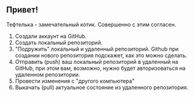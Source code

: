 ## Привет!
Тефтелька - замечательный котик.
Совершенно с этим согласен.
1. Создали аккаунт на  GitHub.
2. Создать локальный репозиторий.
3. "Подружить" локальный и удаленный репозиторий. Github при создании нового репозитория подскажет, как это можно сделать.
4. Отправить (push) ваш локальный репозиторий в удаленный на GitHub, при этом вам, возможно, нужно будет авторизоваться на удаленном репозитории.
5. Провести изменения с "другого компьютера"
6. Выкачать (pull) актуальное состояние из удаленного репозитория.
